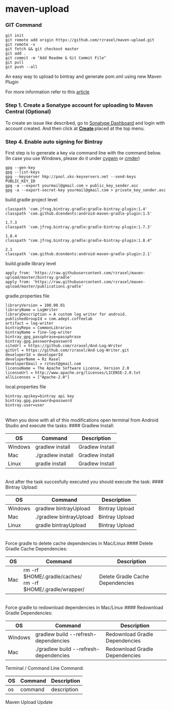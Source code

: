 # maven-upload

### GIT Command
```git_command
git init
git remote add origin https://github.com/rzrasel/maven-upload.git
git remote -v
git fetch && git checkout master
git add .
git commit -m "Add Readme & Git Commit File"
git pull
git push --all
```

An easy way to upload to bintray and generate pom.xml using new Maven Plugin

For more information refer to this [article](https://medium.com/@kostasdrakonakis/how-to-distribute-your-own-android-library-through-jitpack-or-jcenter-and-maven-central-from-174c356e818a)

### Step 1. Create a Sonatype account for uploading to Maven Central (Optional)
To create an issue like described, go to <a href="https://issues.sonatype.org/secure/Dashboard.jspa" data-href="https://issues.sonatype.org/secure/Dashboard.jspa" class="markup--anchor markup--p-anchor" rel="nofollow noopener" target="_blank">Sonatype Dashboard</a> and login with account created. And then click at <a href="https://issues.sonatype.org/secure/CreateIssue.jspa?issuetype=21&amp;pid=10134" data-href="https://issues.sonatype.org/secure/CreateIssue.jspa?issuetype=21&amp;pid=10134" class="markup--anchor markup--p-anchor" rel="nofollow noopener" target="_blank"><strong class="markup--strong markup--p-strong">Create</strong></a><strong class="markup--strong markup--p-strong"> </strong>placed at the top menu.

### Step 4. Enable auto signing for Bintray
First step is to generate a key via command line with the command below. (In case you use Windows, please do it under <a href="https://www.cygwin.com/" data-href="https://www.cygwin.com/" class="markup--anchor markup--p-anchor" rel="nofollow noopener" target="_blank">cygwin</a> or <a href="http://cmder.net/" data-href="http://cmder.net/" class="markup--anchor markup--p-anchor" rel="nofollow noopener" target="_blank">cmder</a>)
```enable_auto_signing_for_bintray
gpg --gen-key
gpg --list-keys
gpg --keyserver hkp://pool.sks-keyservers.net --send-keys PUBLIC_KEY_ID
gpg -a --export yourmail@gmail.com > public_key_sender.asc
gpg -a --export-secret-key yourmail@gmail.com > private_key_sender.asc
```

build.gradle project level
```build_gradle_project
classpath 'com.jfrog.bintray.gradle:gradle-bintray-plugin:1.4'
classpath 'com.github.dcendents:android-maven-gradle-plugin:1.5'

1.7.3
classpath 'com.jfrog.bintray.gradle:gradle-bintray-plugin:1.7.3'

1.8.4
classpath "com.jfrog.bintray.gradle:gradle-bintray-plugin:1.8.4"

2.1
classpath 'com.github.dcendents:android-maven-gradle-plugin:2.1'
```

build.gradle library level
```build_gradle_lib
apply from: 'https://raw.githubusercontent.com/rzrasel/maven-upload/master/bintray.gradle'
apply from: 'https://raw.githubusercontent.com/rzrasel/maven-upload/master/publications.gradle'
```

gradle.properties file
```gradle_properties
libraryVersion = 100.00.01
libraryName = LogWriter
libraryDescription = A custom log writer for android.
publishedGroupId = com.adept.coffeelab
artifact = log-writer
bintrayRepo = CommonLibraries
bintrayName = fine-log-writer
bintray_gpg_passphrase=passphrase
bintray.gpg.password=password
siteUrl = https://github.com/rzrasel/And-Log-Writer
gitUrl = https://github.com/rzrasel/And-Log-Writer.git
developerId = developerId
developerName = Rz Rasel
developerEmail = rztest@gmail.com
licenseName = The Apache Software License, Version 2.0
licenseUrl = http://www.apache.org/licenses/LICENSE-2.0.txt
allLicenses = ["Apache-2.0"]
```

local.properties file
```local_properties
bintray.apikey=bintray api key
bintray.gpg.password=password
bintray.user=user
```

<br />
When you done with all of this modifications open terminal from Android Studio and execute the tasks:
#### Gradlew Install:

| OS | Command | Description |
| -- | ------- | ----------- |
| Windows | gradlew install | Gradlew Install |
| Mac | ./gradlew install | Gradlew Install |
| Linux | gradle install | Gradlew Install |

<br />
And after the task succesfully executed you should execute the task:
#### Bintray Upload:

| OS | Command | Description |
| -- | ------- | ----------- |
| Windows | gradlew bintrayUpload | Bintray Upload |
| Mac | ./gradlew bintrayUpload | Bintray Upload |
| Linux | gradle bintrayUpload | Bintray Upload |

<br />
Force gradle to delete cache dependencies in Mac/Linux
#### Delete Gradle Cache Dependencies:

| OS | Command | Description |
| -- | ------- | ----------- |
| Mac | rm -rf $HOME/.gradle/caches/ <br />rm -rf $HOME/.gradle/wrapper/<br /> | Delete Gradle Cache Dependencies |

<br />
Force gradle to redownload dependencies in Mac/Linux
#### Redownload Gradle Dependencies:

| OS | Command | Description |
| -- | ------- | ----------- |
| Windows | gradlew build --refresh-dependencies | Redownload Gradle Dependencies |
| Mac | ./gradlew build --refresh-dependencies | Redownload Gradle Dependencies |


<!---
When you done with all of this modifications open terminal from Android Studio and execute the tasks:
in Windows:
```
gradlew install
```
or if you are in Mac/Linux
```
gradle install
or
./gradlew install
```
-->
<!---
and after the task succesfully executed you should execute the task:
in Windows:
```
gradlew bintrayUpload
```
or if you are in Mac/Linux
```
gradle bintrayUpload
or
./gradlew bintrayUpload
```
-->
<!---
Force gradle to redownload dependencies in Mac/Linux

```
or
rm -rf $HOME/.gradle/caches/
rm -rf $HOME/.gradle/wrapper/
```
-->
<!---
Force gradle to redownload dependencies in Mac/Linux
```
gradlew build - -refresh-dependencies
or
./gradlew build - -refresh-dependencies
```
-->

Terminal / Command Line Command:

| OS | Command | Description |
| -- | ------- | ----------- |
| os | command | description |

Maven Upload Update





